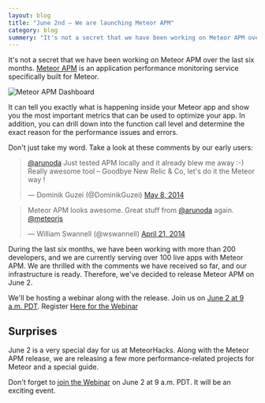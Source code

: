 ```yaml
---
layout: blog
title: "June 2nd – We are launching Meteor APM"
category: blog
summery: "It's not a secret that we have been working on Meteor APM over the last six months. Now Meteor APM is ready and we are going to release it."
---
```


It's not a secret that we have been working on Meteor APM over the last six months. [Meteor APM](https://meteorapm.com/) is an application performance monitoring service specifically built for Meteor.

![Meteor APM Dashboard](https://i.cloudup.com/rf8cYvHRvA.png)

It can tell you exactly what is happening inside your Meteor app and show you the most important metrics that can be used to optimize your app. In addition, you can drill down into the function call level and determine the exact reason for the performance issues and errors.

Don't just take my word. Take a look at these comments by our early users:

<blockquote class="twitter-tweet" lang="en"><p><a href="https://twitter.com/arunoda">@arunoda</a> Just tested APM locally and it already blew me away :-) Really awesome tool – Goodbye New Relic &amp; Co, let&#39;s do it the Meteor way !</p>&mdash; Dominik Guzei (@DominikGuzei) <a href="https://twitter.com/DominikGuzei/statuses/464283981857701889">May 8, 2014</a></blockquote>
<script src="https://platform.twitter.com/widgets.js" charset="utf-8">
</script>

<blockquote class="twitter-tweet" lang="en"><p>Meteor APM looks awesome. Great stuff from <a href="https://twitter.com/arunoda">@arunoda</a> again. <a href="https://twitter.com/meteorjs">@meteorjs</a></p>&mdash; William Swannell (@wswannell) <a href="https://twitter.com/wswannell/statuses/458324729364230144">April 21, 2014</a></blockquote>
<script src="https://platform.twitter.com/widgets.js" charset="utf-8">
</script>

During the last six months, we have been working with more than 200 developers, and we are currently serving over 100 live apps with Meteor APM. We are thrilled with the comments we have received so far,  and our infrastructure is ready. Therefore, we've decided to release Meteor APM on June 2.

We'll be hosting a webinar along with the release. Join us on [June 2 at 9 a.m. PDT](http://www.worldtimebuddy.com/?qm=1&lid=8,2643743,1248991,1796236&h=8&date=2014-6-2&sln=9-10). Register [Here for the Webinar](http://mad.ly/signups/109123/join)

## Surprises

June 2 is a very special day for us at MeteorHacks. Along with the Meteor APM release, we are releasing a few more performance-related projects for Meteor and a special guide.

Don't forget to [join the Webinar](http://mad.ly/signups/109123/join) on June 2 at 9 a.m. PDT. It will be an exciting event.
